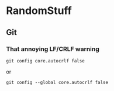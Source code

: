 # RandomStuff

## Git
### That annoying LF/CRLF warning
`git config core.autocrlf false`

or

`git config --global core.autocrlf false`
